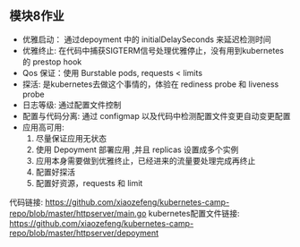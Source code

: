 ## 模块8作业

- 优雅启动： 通过depoyment 中的 initialDelaySeconds 来延迟检测时间
- 优雅终止: 在代码中捕获SIGTERM信号处理优雅停止，没有用到kubernetes的 prestop hook
- Qos 保证：使用 Burstable pods,  requests < limits
- 探活: 是kubernetes去做这个事情的，体验在 rediness probe 和 liveness probe
- 日志等级: 通过配置文件控制
- 配置与代码分离: 通过 configmap 以及代码中检测配置文件变更自动变更配置
- 应用高可用:
   1. 尽量保证应用无状态
   2. 使用 Depoyment 部署应用 ,并且 replicas 设置成多个实例
   3. 应用本身需要做到优雅终止，已经进来的流量要处理完成再终止
   4. 配置好探活
   5. 配置好资源，requests 和 limit


代码链接: https://github.com/xiaozefeng/kubernetes-camp-repo/blob/master/httpserver/main.go
kubernetes配置文件链接:  https://github.com/xiaozefeng/kubernetes-camp-repo/blob/master/httpserver/depoyment

